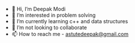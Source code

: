 - 👋 Hi, I’m Deepak Modi
- 👀 I’m interested in problem solving
- 🌱 I’m currently learning c++ and data structures
- 💞️ I’m not looking to collaborate 
- 📫 How to reach me - astutedeepak@gmail.com

<!---
AstuteDeepak/AstuteDeepak is a ✨ special ✨ repository because its `README.md` (this file) appears on your GitHub profile.
You can click the Preview link to take a look at your changes.
--->
